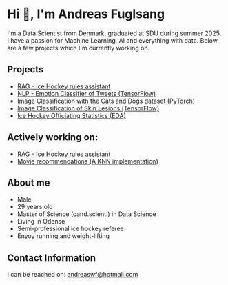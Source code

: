 # Hi 👋, I'm Andreas Fuglsang
I'm a Data Scientist from Denmark, graduated at SDU during summer 2025.
I have a passion for Machine Learning, AI and everything with data. Below are a few projects which I'm currently working on.


## Projects
- [RAG - Ice Hockey rules assistant](https://github.com/andreaswf/ice-hockey-rule-helper)
- [NLP - Emotion Classifier of Tweets (TensorFlow)](https://github.com/andreaswf/nlp-emotion-classifier)
- [Image Classification with the Cats and Dogs dataset (PyTorch)](https://github.com/andreaswf/cat-dog-image-classifier)
- [Image Classification of Skin Lesions (TensorFlow)](https://github.com/andreaswf/skin-lesion-classification)
- [Ice Hockey Officiating Statistics (EDA)](https://github.com/andreaswf/ice-hockey-referee-stats)




## Actively working on:
- [RAG - Ice Hockey rules assistant](https://github.com/andreaswf/ice-hockey-rule-helper)
- [Movie recommendations (A KNN implementation)](https://github.com/andreaswf/movie-recommender)


## About me
- Male
- 29 years old
- Master of Science (cand.scient.) in Data Science
- Living in Odense 
- Semi-professional ice hockey referee
- Enyoy running and weight-lifting


## Contact Information
I can be reached on:
andreaswf@hotmail.com


<!--
**andreaswf/andreaswf** is a ✨ _special_ ✨ repository because its `README.md` (this file) appears on your GitHub profile.

Here are some ideas to get you started:

- 🔭 I’m currently working on ...
- 🌱 I’m currently learning ...
- 👯 I’m looking to collaborate on ...
- 🤔 I’m looking for help with ...
- 💬 Ask me about ...
- 📫 How to reach me: ...
- 😄 Pronouns: ...
- ⚡ Fun fact: ...
-->
